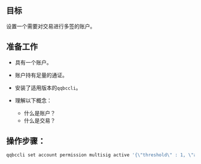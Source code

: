 ## 目标

设置一个需要对交易进行多签的账户。


## 准备工作

* 具有一个账户。

* 账户持有足量的通证。

* 安装了适用版本的`qqbccli`。

* 理解以下概念：
  * 什么是账户？
  * 什么是交易？


## 操作步骤：

```sh
qqbccli set account permission multisig active '{\"threshold\" : 1, \"accounts\" :[{\"permission\":{\"actor\":\"QQBC\",\"permission\":\"active\"},\"weight\":1},{\"permission\":{\"actor\":\"customera\",\"permission\":\"active\"},\"weight\":1}]}' owner -p multisig@owner"
```